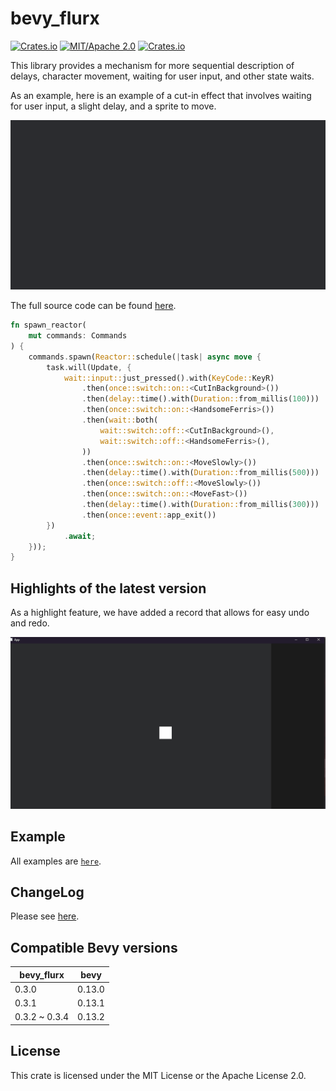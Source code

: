 # bevy_flurx

[![Crates.io](https://img.shields.io/crates/v/bevy_flurx.svg)](https://crates.io/crates/bevy_flurx)
[![MIT/Apache 2.0](https://img.shields.io/badge/license-MIT%2FApache-blue.svg)](https://github.com/not-elm/bevy_flurx#license)
[![Crates.io](https://img.shields.io/crates/d/bevy_flurx.svg)](https://crates.io/crates/bevy_flurx)

This library provides a mechanism for more sequential description of delays, character movement,
waiting for user input, and other state waits.

As an example, here is an example of a cut-in effect that involves waiting for user input, a slight delay, and a sprite to move.

![cut_in](examples/cut_in.gif)

The full source code can be found [here](examples/cut_in.rs).

```rust
fn spawn_reactor(
    mut commands: Commands
) {
    commands.spawn(Reactor::schedule(|task| async move {
        task.will(Update, {
            wait::input::just_pressed().with(KeyCode::KeyR)
                .then(once::switch::on::<CutInBackground>())
                .then(delay::time().with(Duration::from_millis(100)))
                .then(once::switch::on::<HandsomeFerris>())
                .then(wait::both(
                    wait::switch::off::<CutInBackground>(),
                    wait::switch::off::<HandsomeFerris>(),
                ))
                .then(once::switch::on::<MoveSlowly>())
                .then(delay::time().with(Duration::from_millis(500)))
                .then(once::switch::off::<MoveSlowly>())
                .then(once::switch::on::<MoveFast>())
                .then(delay::time().with(Duration::from_millis(300)))
                .then(once::event::app_exit())
        })
            .await;
    }));
}
```
## Highlights of the latest version

As a highlight feature, we have added a record that allows for easy undo and redo.

![examples/undo_redo.gif](examples/undo_redo.gif)

## Example

All examples are [`here`](./examples).

## ChangeLog

Please see [here](https://github.com/not-elm/bevy_flurx/blob/main/CHANGELOG.md).

## Compatible Bevy versions

| bevy_flurx    | bevy   |
|---------------|--------|
| 0.3.0         | 0.13.0 |
| 0.3.1         | 0.13.1 |
| 0.3.2 ~ 0.3.4 | 0.13.2 | 

## License

This crate is licensed under the MIT License or the Apache License 2.0.
